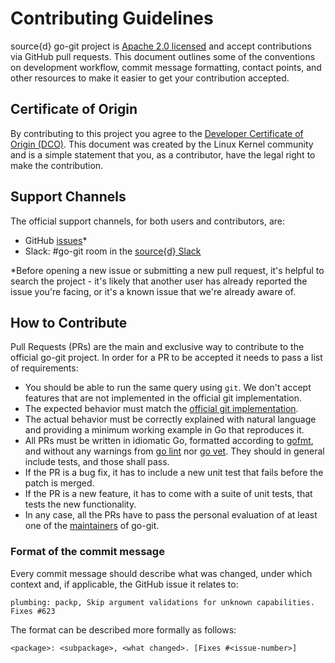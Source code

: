 # Contributing Guidelines

source{d} go-git project is [Apache 2.0 licensed](LICENSE) and accept
contributions via GitHub pull requests.  This document outlines some of the
conventions on development workflow, commit message formatting, contact points,
and other resources to make it easier to get your contribution accepted.

## Certificate of Origin

By contributing to this project you agree to the [Developer Certificate of
Origin (DCO)](DCO). This document was created by the Linux Kernel community and is a
simple statement that you, as a contributor, have the legal right to make the
contribution.

## Support Channels

The official support channels, for both users and contributors, are:

- GitHub [issues](https://github.com/src-d/go-git/issues)*
- Slack: #go-git room in the [source{d} Slack](https://join.slack.com/t/sourced-community/shared_invite/enQtMjc4Njk5MzEyNzM2LTFjNzY4NjEwZGEwMzRiNTM4MzRlMzQ4MmIzZjkwZmZlM2NjODUxZmJjNDI1OTcxNDAyMmZlNmFjODZlNTg0YWM)

*Before opening a new issue or submitting a new pull request, it's helpful to
search the project - it's likely that another user has already reported the
issue you're facing, or it's a known issue that we're already aware of.


## How to Contribute

Pull Requests (PRs) are the main and exclusive way to contribute to the official go-git project.
In order for a PR to be accepted it needs to pass a list of requirements:

- You should be able to run the same query using `git`. We don't accept features that are not implemented in the official git implementation.
- The expected behavior must match the [official git implementation](https://github.com/git/git).
- The actual behavior must be correctly explained with natural language and providing a minimum working example in Go that reproduces it.
- All PRs must be written in idiomatic Go, formatted according to [gofmt](https://golang.org/cmd/gofmt/), and without any warnings from [go lint](https://github.com/golang/lint) nor [go vet](https://golang.org/cmd/vet/).
They should in general include tests, and those shall pass.
- If the PR is a bug fix, it has to include a new unit test that fails before the patch is merged.
- If the PR is a new feature, it has to come with a suite of unit tests, that tests the new functionality.
- In any case, all the PRs have to pass the personal evaluation of at least one of the [maintainers](MAINTAINERS) of go-git.


### Format of the commit message

Every commit message should describe what was changed, under which context and, if applicable, the GitHub issue it relates to:

```
plumbing: packp, Skip argument validations for unknown capabilities. Fixes #623
```

The format can be described more formally as follows:

```
<package>: <subpackage>, <what changed>. [Fixes #<issue-number>]
```
